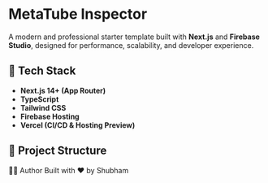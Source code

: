 # MetaTube Inspector

A modern and professional starter template built with **Next.js** and **Firebase Studio**, designed for performance, scalability, and developer experience.

## 🚀 Tech Stack

- **Next.js 14+ (App Router)**
- **TypeScript**
- **Tailwind CSS**
- **Firebase Hosting**
- **Vercel (CI/CD & Hosting Preview)**

## 📁 Project Structure

👨‍💻 Author
Built with ❤️ by Shubham

